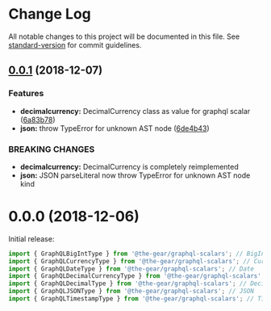 # Change Log

All notable changes to this project will be documented in this file. See [standard-version](https://github.com/conventional-changelog/standard-version) for commit guidelines.

<a name="0.0.1"></a>

## [0.0.1](https://github.com/the-gear/graphql-scalars/compare/v0.0.0...v0.0.1) (2018-12-07)

### Features

- **decimalcurrency:** DecimalCurrency class as value for graphql scalar ([6a83b78](https://github.com/the-gear/graphql-scalars/commit/6a83b78))
- **json:** throw TypeError for unknown AST node ([6de4b43](https://github.com/the-gear/graphql-scalars/commit/6de4b43))

### BREAKING CHANGES

- **decimalcurrency:** DecimalCurrency is completely reimplemented
- **json:** JSON parseLiteral now throw TypeError for unknown AST node kind

<a name="0.0.0"></a>

# 0.0.0 (2018-12-06)

Initial release:

```js
import { GraphQLBigIntType } from '@the-gear/graphql-scalars'; // BigInt
import { GraphQLCurrencyType } from '@the-gear/graphql-scalars'; // Currency
import { GraphQLDateType } from '@the-gear/graphql-scalars'; // Date
import { GraphQLDecimalCurrencyType } from '@the-gear/graphql-scalars'; // DecimalCurrency
import { GraphQLDecimalType } from '@the-gear/graphql-scalars'; // Decimal
import { GraphQLJSONType } from '@the-gear/graphql-scalars'; // JSON
import { GraphQLTimestampType } from '@the-gear/graphql-scalars'; // Timestamp
```
